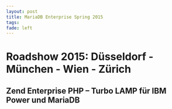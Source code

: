 ```yaml
---
layout: post
title: MariaDB Enterprise Spring 2015
tags: 
fade: left
---
```

# Roadshow 2015: Düsseldorf - München - Wien - Zürich
## Zend Enterprise PHP – Turbo LAMP für IBM Power und MariaDB
